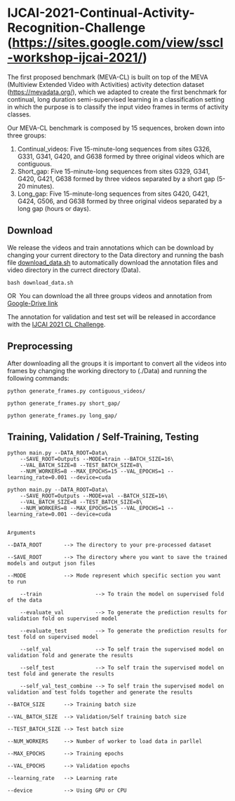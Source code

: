 # IJCAI-2021-Continual-Activity-Recognition-Challenge (https://sites.google.com/view/sscl-workshop-ijcai-2021/)

The first proposed benchmark (MEVA-CL) is built on top of the MEVA (Multiview Extended Video with Activities) activity detection dataset (https://mevadata.org/), which we adapted to create the first benchmark for continual, long duration semi-supervised learning in a classification setting in which the purpose is to classify the input video frames in terms of activity classes.

Our MEVA-CL benchmark is composed by 15 sequences, broken down into three groups:

1. Continual_videos: Five 15-minute-long sequences from sites G326, G331, G341, G420, and G638 formed by three original videos which are contiguous.
2. Short_gap: Five 15-minute-long sequences from sites G329, G341, G420, G421, G638 formed by three videos separated by a short gap (5-20 minutes).
3. Long_gap: Five 15-minute-long sequences from sites G420, G421, G424, G506, and G638 formed by three original videos separated by a long gap (hours or days).

## Download
We release the videos and train annotations which can be download by changing your current directory to the Data directory and running the bash file [download_data.sh](./Data/download_data.sh) to automatically download the annotation files and video directory in the currect directory (Data).
```
bash download_data.sh
```
OR 
You can download the all three groups videos and annotation from [Google-Drive link](https://drive.google.com/drive/folders/1z_fNoUySHeNy6CjgvWPMSP4sVuziEsR5?usp=sharing)

The annotation for validation and test set will be released in accordance with the [IJCAI 2021 CL Challenge](https://sites.google.com/view/sscl-workshop-ijcai-2021/).

## Preprocessing
After downloading all the groups it is important to convert all the videos into frames by changing the working directory to (./Data) and running the following commands:
```
python generate_frames.py contiguous_videos/

python generate_frames.py short_gap/

python generate_frames.py long_gap/

```

## Training, Validation / Self-Training, Testing 

```
python main.py --DATA_ROOT=Data\
    --SAVE_ROOT=Outputs --MODE=train --BATCH_SIZE=16\
    --VAL_BATCH_SIZE=8 --TEST_BATCH_SIZE=8\
    --NUM_WORKERS=8 --MAX_EPOCHS=15 --VAL_EPOCHS=1 --learning_rate=0.001 --device=cuda

python main.py --DATA_ROOT=Data\
    --SAVE_ROOT=Outputs --MODE=val --BATCH_SIZE=16\
    --VAL_BATCH_SIZE=8 --TEST_BATCH_SIZE=8\
    --NUM_WORKERS=8 --MAX_EPOCHS=15 --VAL_EPOCHS=1 --learning_rate=0.001 --device=cuda
    

Arguments  

--DATA_ROOT       --> The directory to your pre-processed dataset

--SAVE_ROOT       --> The directory where you want to save the trained models and output json files

--MODE            --> Mode represent which specific section you want to run

    --train                 --> To train the model on supervised fold of the data
    
    --evaluate_val          --> To generate the prediction results for validation fold on supervised model
    
    --evaluate_test         --> To generate the prediction results for test fold on supervised model
    
    --self_val              --> To self train the supervised model on validation fold and generate the results
    
    --self_test             --> To self train the supervised model on test fold and generate the results
    
    --self_val_test_combine --> To self train the supervised model on validation and test folds together and generate the results

--BATCH_SIZE      --> Training batch size

--VAL_BATCH_SIZE  --> Validation/Self training batch size

--TEST_BATCH_SIZE --> Test batch size

--NUM_WORKERS     --> Number of worker to load data in parllel

--MAX_EPOCHS      --> Training epochs

--VAL_EPOCHS      --> Validation epochs

--learning_rate   --> Learning rate

--device          --> Using GPU or CPU 

```
